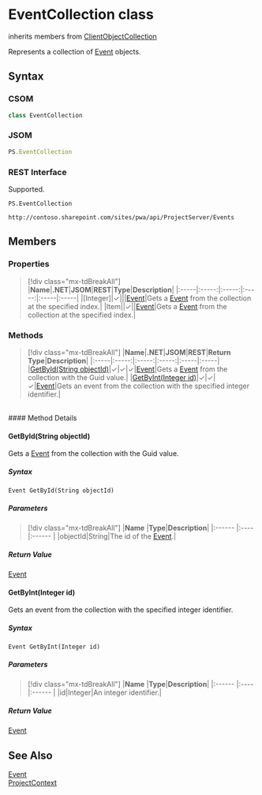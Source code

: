 [comment]: # (Name:EventCollection)
[comment]: # (Name:Microsoft.ProjectServer.EventCollection)
[comment]: # (Type:class)
[comment]: # (Status:Verified)

# <a name="name"></a>EventCollection class

inherits members from [ClientObjectCollection<Event>](https://msdn.microsoft.com/EN-US/library/ee539303)<br/>

<a name="description"></a>Represents a collection of [Event](Event.md) objects.

## <a name="syntax"></a>Syntax

### CSOM

```cs
class EventCollection 
```
### JSOM

```javascript
PS.EventCollection
```
### REST Interface

Supported.

```
PS.EventCollection

http://contoso.sharepoint.com/sites/pwa/api/ProjectServer/Events
```

## <a name="members"></a>Members

### <a name="properties"></a>Properties
> [!div class="mx-tdBreakAll"]
|**Name**|**.NET**|**JSOM**|**REST**|**Type**|**Description**|
|:-----|:-----:|:-----:|:-----:|:-----|:-----|
|<a name="[Integer]"></a>[Integer]|&#x2713;|||[Event](Event.md)|Gets a [Event](Event.md) from the collection at the specified index.|
|<a name="Item"></a>Item||&#x2713;||[Event](Event.md)|Gets a [Event](Event.md) from the collection at the specified index.|

### <a name="methods"></a>Methods
> [!div class="mx-tdBreakAll"]
|**Name**|**.NET**|**JSOM**|**REST**|**Return Type**|**Description**|
|:-----|:-----:|:-----:|:-----:|:-----|:-----|
|[GetById(String objectId)](#GetById_String_objectId_)|&#x2713;|&#x2713;|&#x2713;|[Event](Event.md)|Gets a [Event](Event.md) from the collection with the Guid value.|
|[GetByInt(Integer id)](#GetByInt_Integer_id_)|&#x2713;|&#x2713;|&#x2713;|[Event](Event.md)|Gets an event from the collection with the specified integer identifier.|

<br/>
#### Method Details

#### <a name="GetById_String_objectId_"></a>GetById(String objectId)
 
Gets a [Event](Event.md) from the collection with the Guid value.

##### Syntax

```
Event GetById(String objectId)
```

##### Parameters
> [!div class="mx-tdBreakAll"]
|**Name** |**Type**|**Description**|
|:------ |:----|:------ |
|objectId|String|The id of the [Event](Event.md).|

##### Return Value

[Event](Event.md)

#### <a name="GetByInt_Integer_id_"></a>GetByInt(Integer id)
 
Gets an event from the collection with the specified integer identifier.

##### Syntax

```
Event GetByInt(Integer id)
```

##### Parameters
> [!div class="mx-tdBreakAll"]
|**Name** |**Type**|**Description**|
|:------ |:----|:------ |
|id|Integer|An integer identifier.|

##### Return Value

[Event](Event.md)

## <a name="seeAlso"></a>See Also

[Event](Event.md)<br/>
[ProjectContext](ProjectContext.md)<br/>
